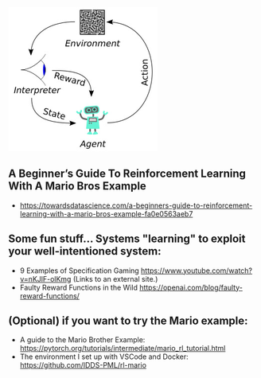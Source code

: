 ![Reinforcement learning graphic with cute robot](Reinforcement_learning_diagram.jpg)

## A Beginner’s Guide To Reinforcement Learning With A Mario Bros Example
- https://towardsdatascience.com/a-beginners-guide-to-reinforcement-learning-with-a-mario-bros-example-fa0e0563aeb7

## Some fun stuff... Systems "learning" to exploit your well-intentioned system:
- 9 Examples of Specification Gaming
https://www.youtube.com/watch?v=nKJlF-olKmg (Links to an external site.)
- Faulty Reward Functions in the Wild
https://openai.com/blog/faulty-reward-functions/

 

## (Optional) if you want to try the Mario example:
- A guide to the Mario Brother Example: https://pytorch.org/tutorials/intermediate/mario_rl_tutorial.html
- The environment I set up with VSCode and Docker: https://github.com/IDDS-PML/rl-mario